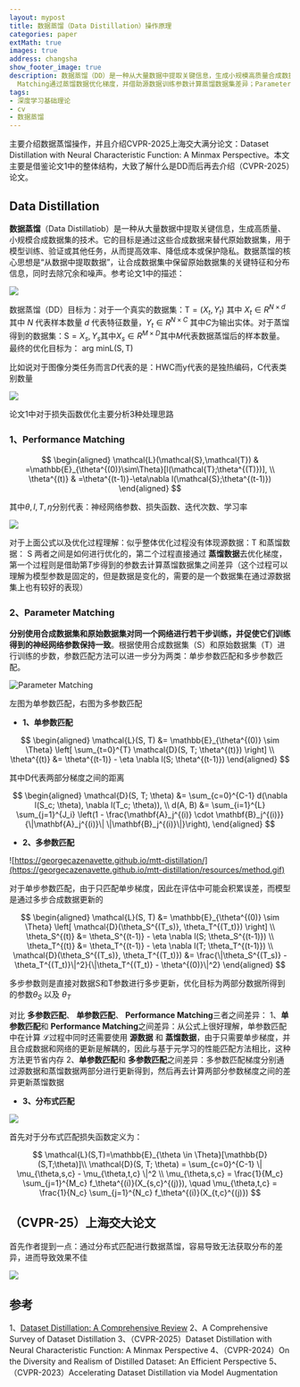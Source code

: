 ```yaml
---
layout: mypost
title: 数据蒸馏（Data Distillation）操作原理
categories: paper
extMath: true
images: true
address: changsha
show_footer_image: true
description: 数据蒸馏（DD）是一种从大量数据中提取关键信息，生成小规模高质量合成数据集的技术，旨在替代原始数据集用于模型训练、验证等任务，以提高效率、降低成本或保护隐私，其核心是保留原始数据的关键特征与分布信息并去除冗余噪声。数据蒸馏的目标是优化合成数据集与原始数据集的差异，使合成数据在模型训练中表现接近原始数据。论文1中分析了三种损失函数优化思路：Performance
  Matching通过蒸馏数据优化梯度，并借助源数据训练参数计算蒸馏数据集差异；Parameter Matching促使合成数据集与原始数据集训练同一网络得到的参数一致，包括单步参数匹配（优化单步梯度距离，节省内存）和多步参数匹配（对两者训练参数进行多步更新缩小差异）；以及分布式匹配。CVPR-2025上海交大论文指出，分布式匹配在数据蒸馏中易导致无法有效获取分布差异，进而影响效果。
tags:
- 深度学习基础理论
- cv
- 数据蒸馏
---
```


主要介绍数据蒸馏操作，并且介绍CVPR-2025上海交大满分论文：Dataset Distillation with Neural Characteristic Function: A Minmax Perspective。本文主要是借鉴论文1中的整体结构，大致了解什么是DD而后再去介绍（CVPR-2025）论文。

## Data Distillation

**数据蒸馏**（Data Distillatiob）是一种从大量数据中提取关键信息，生成高质量、小规模合成数据集的技术。它的目标是通过这些合成数据来替代原始数据集，用于模型训练、验证或其他任务，从而提高效率、降低成本或保护隐私。数据蒸馏的核心思想是“从数据中提取数据”，让合成数据集中保留原始数据集的关键特征和分布信息，同时去除冗余和噪声。参考论文1中的描述：

![](https://s2.loli.net/2025/06/21/TIe7VApf2cDz1Fw.webp)

数据蒸馏（DD）目标为：对于一个真实的数据集：$\mathrm{T}=(X_t,Y_t)$ 其中 $X_t\in R^{N\times d}$ 其中 $N$ 代表样本数量 $d$ 代表特征数量，$Y_t\in R^{N\times C}$ 其中$C$为输出实体。对于蒸馏得到的数据集：$\mathrm{S}={X_s,Y_s}$其中$X_s\in R^{M\times D}$其中$M$代表数据蒸馏后的样本数量。最终的优化目标为： $\text{arg min} \mathrm{L}(\mathrm{S}, \mathrm{T})$

比如说对于图像分类任务而言$D$代表的是：HWC而y代表的是独热编码，C代表类别数量

![](https://s2.loli.net/2025/06/21/hkjof59eGIQOyqX.webp)

论文1中对于损失函数优化主要分析3种处理思路

### 1、Performance Matching

$$
\begin{aligned}
\mathcal{L}(\mathcal{S},\mathcal{T}) & =\mathbb{E}_{\theta^{(0)}\sim\Theta}[l(\mathcal{T};\theta^{(T)})], \\
\theta^{(t)} & =\theta^{(t-1)}-\eta\nabla l(\mathcal{S};\theta^{(t-1)})
\end{aligned}
$$

其中$\theta, l, T, \eta$分别代表：神经网络参数、损失函数、迭代次数、学习率

![](https://s2.loli.net/2025/06/21/beZiMlSaU3QqjHX.webp)

对于上面公式以及优化过程理解：似乎整体优化过程没有体现源数据：$\mathrm{T}$ 和蒸馏数据： $\mathrm{S}$ 两者之间是如何进行优化的，第二个过程直接通过 **蒸馏数据**去优化梯度，第一个过程则是借助第$T$步得到的参数去计算蒸馏数据集之间差异（这个过程可以理解为模型参数是固定的，但是数据是变化的，需要的是一个数据集在通过源数据集上也有较好的表现）

### 2、Parameter Matching

**分别使用合成数据集和原始数据集对同一个网络进行若干步训练，并促使它们训练得到的神经网络参数保持一致**。根据使用合成数据集（S）和原始数据集（T）进行训练的步数，参数匹配方法可以进一步分为两类：单步参数匹配和多步参数匹配。

![Parameter Matching](https://s2.loli.net/2025/06/21/EgVvIesf3tST9Ua.webp)

左图为单参数匹配，右图为多参数匹配

* **1、单参数匹配**

$$
\begin{aligned}
\mathcal{L}(S, T) &= \mathbb{E}_{\theta^{(0)} \sim \Theta} \left[ \sum_{t=0}^{T} \mathcal{D}(S, T; \theta^{(t)}) \right] \\
\theta^{(t)} &= \theta^{(t-1)} - \eta \nabla l(S; \theta^{(t-1)})
\end{aligned}
$$

其中$\mathrm{D}$代表两部分梯度之间的距离

$$
\begin{aligned}
\mathcal{D}(S, T; \theta) &= \sum_{c=0}^{C-1} d(\nabla l(S_c; \theta), \nabla l(T_c; \theta)), \\
d(A, B) &= \sum_{i=1}^{L} \sum_{j=1}^{J_i} \left(1 - \frac{\mathbf{A}_j^{(i)} \cdot \mathbf{B}_j^{(i)}}{\|\mathbf{A}_j^{(i)}\| \|\mathbf{B}_j^{(i)}\|}\right),
\end{aligned}
$$

* **2、多参数匹配**

![https://georgecazenavette.github.io/mtt-distillation/](https://georgecazenavette.github.io/mtt-distillation/resources/method.gif)


对于单步参数匹配，由于只匹配单步梯度，因此在评估中可能会积累误差，而模型是通过多步合成数据更新的

$$
\begin{aligned}
\mathcal{L}(S, T) &= \mathbb{E}_{\theta^{(0)} \sim \Theta} \left[ \mathcal{D}(\theta_S^{(T_s)}, \theta_T^{(T_t)}) \right] \\
\theta_S^{(t)} &= \theta_S^{(t-1)} - \eta \nabla l(S; \theta_S^{(t-1)}) \\
\theta_T^{(t)} &= \theta_T^{(t-1)} - \eta \nabla l(T; \theta_T^{(t-1)}) \\
\mathcal{D}(\theta_S^{(T_s)}, \theta_T^{(T_t)}) &= \frac{\|\theta_S^{(T_s)} - \theta_T^{(T_t)}\|^2}{\|\theta_T^{(T_t)} - \theta^{(0)}\|^2}
\end{aligned}
$$

多步参数则是直接对数据S和T参数进行多步更新，优化目标为两部分数据所得到的参数$\theta_S$ 以及 $\theta_ T$

对比 **多参数匹配**、 **单参数匹配**、 **Performance Matching**三者之间差异：
1、**单参数匹配**和 **Performance Matching**之间差异：从公式上很好理解，单参数匹配中在计算 $\mathcal{L}$过程中同时还需要使用 **源数据** 和 **蒸馏数据**，由于只需要单步梯度，并且合成数据和网络的更新是解耦的，因此与基于元学习的性能匹配方法相比，这种方法更节省内存
2、**单参数匹配**和 **多参数匹配**之间差异：多参数匹配梯度分别通过源数据和蒸馏数据两部分进行更新得到，然后再去计算两部分参数梯度之间的差异更新蒸馏数据

* **3、分布式匹配**

![](https://s2.loli.net/2025/06/21/r8Uh95CXKf3asSn.webp)

首先对于分布式匹配损失函数定义为：

$$
\mathcal{L}(S,T)=\mathbb{E}_{\theta \in \Theta}[\mathbb{D}(S,T;\theta)]\\
\mathcal{D}(S, T; \theta) = \sum_{c=0}^{C-1} \| \mu_{\theta,s,c} - \mu_{\theta,t,c} \|^2 \\
\mu_{\theta,s,c} = \frac{1}{M_c} \sum_{j=1}^{M_c} f_\theta^{(i)}(X_{s,c}^{(j)}), \quad \mu_{\theta,t,c} = \frac{1}{N_c} \sum_{j=1}^{N_c} f_\theta^{(i)}(X_{t,c}^{(j)})
$$


## （CVPR-25）上海交大论文

首先作者提到一点：通过分布式匹配进行数据蒸馏，容易导致无法获取分布的差异，进而导致效果不佳

![](https://s2.loli.net/2025/06/21/n8tTWkR47i2C3KM.webp)

## 参考
1、[Dataset Distillation: A Comprehensive Review](https://arxiv.org/pdf/2301.07014)
2、A Comprehensive Survey of Dataset Distillation
3、（CVPR-2025）Dataset Distillation with Neural Characteristic Function: A Minmax Perspective
4、（CVPR-2024）On the Diversity and Realism of Distilled Dataset: An Efficient Perspective
5、（CVPR-2023）Accelerating Dataset Distillation via Model Augmentation